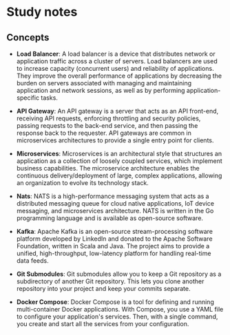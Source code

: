 # Study notes

## Concepts

- **Load Balancer**: A load balancer is a device that distributes network or application traffic across a cluster of servers. Load balancers are used to increase capacity (concurrent users) and reliability of applications. They improve the overall performance of applications by decreasing the burden on servers associated with managing and maintaining application and network sessions, as well as by performing application-specific tasks.

- **API Gateway**: An API gateway is a server that acts as an API front-end, receiving API requests, enforcing throttling and security policies, passing requests to the back-end service, and then passing the response back to the requester. API gateways are common in microservices architectures to provide a single entry point for clients.

- **Microservices**: Microservices is an architectural style that structures an application as a collection of loosely coupled services, which implement business capabilities. The microservice architecture enables the continuous delivery/deployment of large, complex applications, allowing an organization to evolve its technology stack.

- **Nats**: NATS is a high-performance messaging system that acts as a distributed messaging queue for cloud native applications, IoT device messaging, and microservices architecture. NATS is written in the Go programming language and is available as open-source software.

- **Kafka**: Apache Kafka is an open-source stream-processing software platform developed by LinkedIn and donated to the Apache Software Foundation, written in Scala and Java. The project aims to provide a unified, high-throughput, low-latency platform for handling real-time data feeds.

- **Git Submodules**: Git submodules allow you to keep a Git repository as a subdirectory of another Git repository. This lets you clone another repository into your project and keep your commits separate.

- **Docker Compose**: Docker Compose is a tool for defining and running multi-container Docker applications. With Compose, you use a YAML file to configure your application's services. Then, with a single command, you create and start all the services from your configuration.

